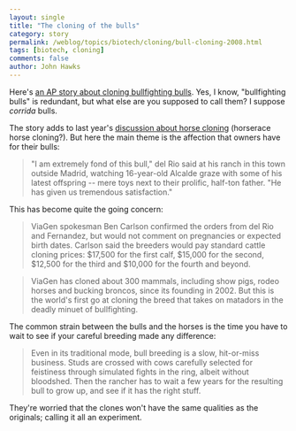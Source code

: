 ```yaml
---
layout: single 
title: "The cloning of the bulls" 
category: story
permalink: /weblog/topics/biotech/cloning/bull-cloning-2008.html
tags: [biotech, cloning] 
comments: false 
author: John Hawks 
---
```



<p>
Here's <a href="http://www.msnbc.msn.com/id/23483174/">an AP story about cloning bullfighting bulls</a>. Yes, I know, "bullfighting bulls" is redundant, but what else are you supposed to call them? I suppose <i>corrida</i> bulls. 
</p>

<p>
The story adds to last year's <a href="http://johnhawks.net/weblog/topics/biotech/cloning/racehorse_cloning_2007.html">discussion about horse cloning</a> (horserace horse cloning?). But here the main theme is the affection that owners have for their bulls: 
</p>

<blockquote>"I am extremely fond of this bull," del Rio said at his ranch in this town outside Madrid, watching 16-year-old Alcalde graze with some of his latest offspring -- mere toys next to their prolific, half-ton father. "He has given us tremendous satisfaction."</blockquote>

<p>
This has become quite the going concern: 
</p>

<blockquote>ViaGen spokesman Ben Carlson confirmed the orders from del Rio and Fernandez, but would not comment on pregnancies or expected birth dates. Carlson said the breeders would pay standard cattle cloning prices: $17,500 for the first calf, $15,000 for the second, $12,500 for the third and $10,000 for the fourth and beyond.</blockquote>

<blockquote>ViaGen has cloned about 300 mammals, including show pigs, rodeo horses and bucking broncos, since its founding in 2002. But this is the world's first go at cloning the breed that takes on matadors in the deadly minuet of bullfighting.</blockquote>

<p>
The common strain between the bulls and the horses is the time you have to wait to see if your careful breeding made any difference: 
</p>

<blockquote>Even in its traditional mode, bull breeding is a slow, hit-or-miss business. Studs are crossed with cows carefully selected for feistiness through simulated fights in the ring, albeit without bloodshed. Then the rancher has to wait a few years for the resulting bull to grow up, and see if it has the right stuff.</blockquote>

<p>
They're worried that the clones won't have the same qualities as the originals; calling it all an experiment. 
</p>

